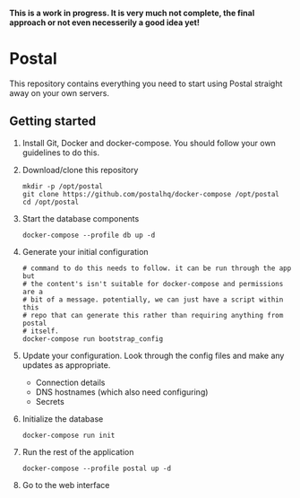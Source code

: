 **This is a work in progress. It is very much not complete, the final approach or not even necesserily a good idea yet!**

# Postal

This repository contains everything you need to start using Postal straight away on your own servers.

## Getting started

1. Install Git, Docker and docker-compose. You should follow your own guidelines to do this.

2. Download/clone this repository

   ```
   mkdir -p /opt/postal
   git clone https://github.com/postalhq/docker-compose /opt/postal
   cd /opt/postal
   ```

3. Start the database components

   ```
   docker-compose --profile db up -d
   ```

4. Generate your initial configuration

   ```
   # command to do this needs to follow. it can be run through the app but
   # the content's isn't suitable for docker-compose and permissions are a
   # bit of a message. potentially, we can just have a script within this
   # repo that can generate this rather than requiring anything from postal
   # itself.
   docker-compose run bootstrap_config
   ```

5. Update your configuration. Look through the config files and make any updates
   as appropriate.

   - Connection details
   - DNS hostnames (which also need configuring)
   - Secrets

6. Initialize the database

   ```
   docker-compose run init
   ```

7. Run the rest of the application

   ```
   docker-compose --profile postal up -d
   ```

8. Go to the web interface

